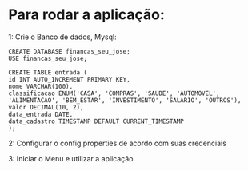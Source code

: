 # Para rodar a aplicação:

1: Crie o Banco de dados, Mysql:

````
CREATE DATABASE financas_seu_jose;
USE financas_seu_jose;

CREATE TABLE entrada (
id INT AUTO_INCREMENT PRIMARY KEY,
nome VARCHAR(100),
classificacao ENUM('CASA', 'COMPRAS', 'SAUDE', 'AUTOMOVEL', 'ALIMENTACAO', 'BEM_ESTAR', 'INVESTIMENTO', 'SALARIO', 'OUTROS'),
valor DECIMAL(10, 2),
data_entrada DATE,
data_cadastro TIMESTAMP DEFAULT CURRENT_TIMESTAMP
);
````

2: Configurar o config.properties de acordo com suas credenciais

3: Iniciar o Menu e utilizar a aplicação.
